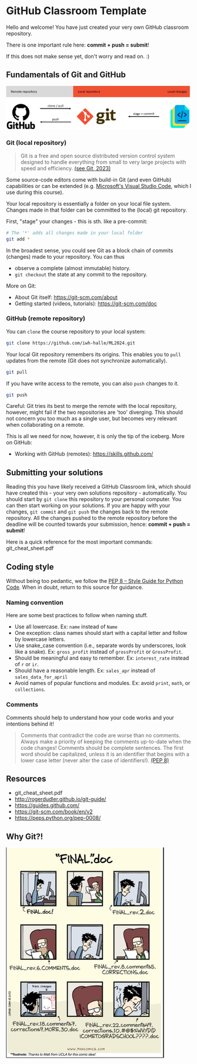# GitHub Classroom Template

Hello and welcome! You have just created your very own GitHub classroom repository. 

There is one important rule here: **commit + push = submit**!

If this does not make sense yet, don't worry and read on. :)

## Fundamentals of Git and GitHub

![git.png](res/git.png)

### Git (local repository)
> Git is a free and open source distributed version control system designed to handle everything from small to very large projects with speed and efficiency. [(see Git, 2023)](https://git-scm.com/)

Some source-code editors come with build-in Git (and even GitHub) capabilities or can be extended (e.g. [Microsoft's Visual Studio Code](https://code.visualstudio.com/), which I use during this course).

Your local repository is essentially a folder on your local file system. Changes made in that folder can be committed to the (local) git repository. 

First, "stage" your changes - this is sth. like a pre-commit:

```Bash
# The '*' adds all changes made in your local folder
git add *
```

In the broadest sense, you could see Git as a block chain of commits (changes) made to your repository. You can thus
* observe a complete (almost immutable) history.
* `git checkout` the state at any commit to the repository.

More on Git:

* About Git itself: https://git-scm.com/about
* Getting started (videos, tutorials): https://git-scm.com/doc

### GitHub (remote repository)

You can `clone` the course repository to your local system:

```Bash
git clone https://github.com/iwh-halle/ML2024.git
```

Your local Git repository remembers its origins. This enables you to `pull` updates from the remote (Git does not synchronize automatically). 

```Bash
git pull
```

If you have write access to the remote, you can also `push` changes to it.

```Bash
git push
```

Careful: Git tries its best to merge the remote with the local repository, however, might fail if the two repositories are 'too' diverging. This should not concern you too much as a single user, but becomes very relevant when collaborating on a remote.

This is all we need for now, however, it is only the tip of the iceberg. More on GitHub:

* Working with GitHub (remotes): https://skills.github.com/

## Submitting your solutions

Reading this you have likely received a GitHub Classroom link, which should have created this - your very own solutions repository - automatically. You should start by ``git clone`` this repository to your personal computer. You can then start working on your solutions. If you are happy with your changes, ``git commit`` and ``git push`` the changes back to the remote repository. All the changes pushed to the remote repository before the deadline will be counted towards your submission, hence: **commit + push = submit**!

Here is a quick reference for the most important commands: git_cheat_sheet.pdf

## Coding style

Without being too pedantic, we follow the [PEP 8 – Style Guide for Python Code](https://peps.python.org/pep-0008/). When in doubt, return to this source for guidance.

### Naming convention

Here are some best practices to follow when naming stuff.
* Use all lowercase. Ex: `name` instead of `Name`
* One exception: class names should start with a capital letter and follow by lowercase letters.
* Use snake_case convention (i.e., separate words by underscores, look like a snake). Ex: ``gross_profit`` instead of ``grossProfit`` or ``GrossProfit``.
* Should be meaningful and easy to remember. Ex: ``interest_rate`` instead of ``r`` or ``ir``.
* Should have a reasonable length. Ex: ``sales_apr`` instead of ``sales_data_for_april``
* Avoid names of popular functions and modules. Ex: avoid ``print``, ``math``, or ``collections``.

### Comments

Comments should help to understand how your code works and your intentions behind it! 

> Comments that contradict the code are worse than no comments. Always make a priority of keeping the comments up-to-date when the code changes! Comments should be complete sentences. The first word should be capitalized, unless it is an identifier that begins with a lower case letter (never alter the case of identifiers!). [(PEP 8)](https://peps.python.org/pep-0008/#comments)


## Resources

* git_cheat_sheet.pdf
* http://rogerdudler.github.io/git-guide/
* https://guides.github.com/
* https://git-scm.com/book/en/v2
* https://peps.python.org/pep-0008/


## Why Git?!

![git.png](res/final_doc.jpg)
